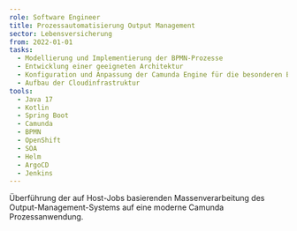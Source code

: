 ```yaml
---
role: Software Engineer
title: Prozessautomatisierung Output Management
sector: Lebensversicherung
from: 2022-01-01
tasks:
  - Modellierung und Implementierung der BPMN-Prozesse
  - Entwicklung einer geeigneten Architektur
  - Konfiguration und Anpassung der Camunda Engine für die besonderen Bedürfnisse des Projekts
  - Aufbau der Cloudinfrastruktur
tools:
  - Java 17
  - Kotlin
  - Spring Boot
  - Camunda
  - BPMN
  - OpenShift
  - SOA
  - Helm
  - ArgoCD
  - Jenkins
---
```


Überführung der auf Host-Jobs basierenden Massenverarbeitung des Output-Management-Systems auf eine moderne Camunda Prozessanwendung.
